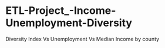 # ETL-Project_-Income-Unemployment-Diversity
Diversity Index Vs Unemployment Vs Median Income by county
